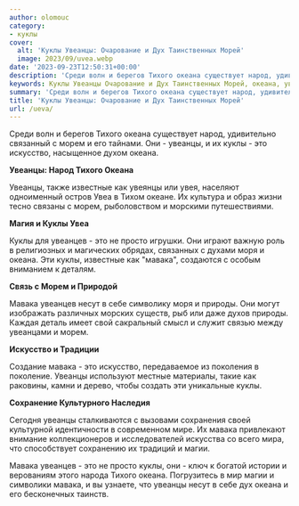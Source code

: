```yaml
---
author: olomouc
category:
- куклы
cover:
  alt: 'Куклы Увеанцы: Очарование и Дух Таинственных Морей'
  image: 2023/09/uvea.webp
date: '2023-09-23T12:50:31+00:00'
description: 'Среди волн и берегов Тихого океана существует народ, удивительно связанный с морем и его тайнами. Они - увеанцы, и их куклы - это искусство, насыщенное...'
keywords: Куклы Увеанцы Очарование и Дух Таинственных Морей, океана, увеанцы, куклы, мавака, морем, это, тихого, искусство, увеанцев, народ, известные, увеа, просто, моря, несут
summary: 'Среди волн и берегов Тихого океана существует народ, удивительно связанный с морем и его тайнами. Они - увеанцы, и их куклы - это искусство, насыщенное...'
title: 'Куклы Увеанцы: Очарование и Дух Таинственных Морей'
url: /ueva/
---
```


Среди волн и берегов Тихого океана существует народ, удивительно связанный с морем и его тайнами. Они \- увеанцы, и их куклы \- это искусство, насыщенное духом океана.

**Увеанцы: Народ Тихого Океана**

Увеанцы, также известные как увеянцы или увея, населяют одноименный остров Увеа в Тихом океане. Их культура и образ жизни тесно связаны с морем, рыболовством и морскими путешествиями.

**Магия и Куклы Увеа**

Куклы для увеанцев \- это не просто игрушки. Они играют важную роль в религиозных и магических обрядах, связанных с духами моря и океана. Эти куклы, известные как "мавака", создаются с особым вниманием к деталям.

**Связь с Морем и Природой**

Мавака увеанцев несут в себе символику моря и природы. Они могут изображать различных морских существ, рыб или даже духов природы. Каждая деталь имеет свой сакральный смысл и служит связью между увеанцами и морем.

**Искусство и Традиции**

Создание мавака \- это искусство, передаваемое из поколения в поколение. Увеанцы используют местные материалы, такие как раковины, камни и дерево, чтобы создать эти уникальные куклы.

**Сохранение Культурного Наследия**

Сегодня увеанцы сталкиваются с вызовами сохранения своей культурной идентичности в современном мире. Их мавака привлекают внимание коллекционеров и исследователей искусства со всего мира, что способствует сохранению их традиций и магии.

Мавака увеанцев \- это не просто куклы, они \- ключ к богатой истории и верованиям этого народа Тихого океана. Погрузитесь в мир магии и символики мавака, и вы узнаете, что увеанцы несут в себе дух океана и его бесконечных таинств.